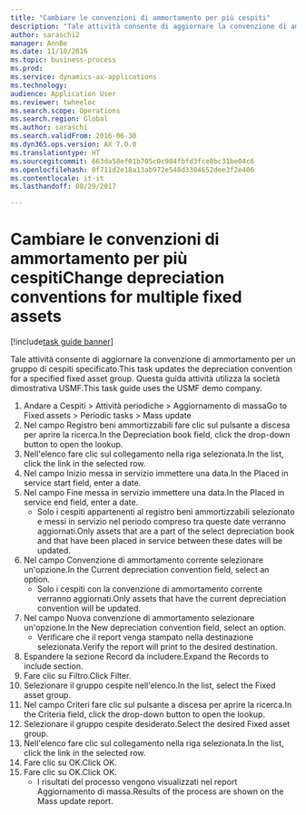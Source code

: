 ```yaml
--- 
title: "Cambiare le convenzioni di ammortamento per più cespiti"
description: "Tale attività consente di aggiornare la convenzione di ammortamento per un gruppo di cespiti specificato."
author: saraschi2
manager: AnnBe
ms.date: 11/10/2016
ms.topic: business-process
ms.prod: 
ms.service: dynamics-ax-applications
ms.technology: 
audience: Application User
ms.reviewer: twheeloc
ms.search.scope: Operations
ms.search.region: Global
ms.author: saraschi
ms.search.validFrom: 2016-06-30
ms.dyn365.ops.version: AX 7.0.0
ms.translationtype: HT
ms.sourcegitcommit: 663da58ef01b705c0c984fbfd3fce8bc31be04c6
ms.openlocfilehash: 0f711d2e18a13ab972e548d3304652dee3f2e406
ms.contentlocale: it-it
ms.lasthandoff: 08/29/2017

---
```

# <a name="change-depreciation-conventions-for-multiple-fixed-assets"></a><span data-ttu-id="b059c-103">Cambiare le convenzioni di ammortamento per più cespiti</span><span class="sxs-lookup"><span data-stu-id="b059c-103">Change depreciation conventions for multiple fixed assets</span></span>

[!include[task guide banner](../../includes/task-guide-banner.md)]

<span data-ttu-id="b059c-104">Tale attività consente di aggiornare la convenzione di ammortamento per un gruppo di cespiti specificato.</span><span class="sxs-lookup"><span data-stu-id="b059c-104">This task updates the depreciation convention for a specified fixed asset group.</span></span> <span data-ttu-id="b059c-105">Questa guida attività utilizza la società dimostrativa USMF.</span><span class="sxs-lookup"><span data-stu-id="b059c-105">This task guide uses the USMF demo company.</span></span>

1. <span data-ttu-id="b059c-106">Andare a Cespiti > Attività periodiche > Aggiornamento di massa</span><span class="sxs-lookup"><span data-stu-id="b059c-106">Go to Fixed assets > Periodic tasks > Mass update</span></span>
2. <span data-ttu-id="b059c-107">Nel campo Registro beni ammortizzabili fare clic sul pulsante a discesa per aprire la ricerca.</span><span class="sxs-lookup"><span data-stu-id="b059c-107">In the Depreciation book field, click the drop-down button to open the lookup.</span></span>
3. <span data-ttu-id="b059c-108">Nell'elenco fare clic sul collegamento nella riga selezionata.</span><span class="sxs-lookup"><span data-stu-id="b059c-108">In the list, click the link in the selected row.</span></span>
4. <span data-ttu-id="b059c-109">Nel campo Inizio messa in servizio immettere una data.</span><span class="sxs-lookup"><span data-stu-id="b059c-109">In the Placed in service start field, enter a date.</span></span>
5. <span data-ttu-id="b059c-110">Nel campo Fine messa in servizio immettere una data.</span><span class="sxs-lookup"><span data-stu-id="b059c-110">In the Placed in service end field, enter a date.</span></span>
    * <span data-ttu-id="b059c-111">Solo i cespiti appartenenti al registro beni ammortizzabili selezionato e messi in servizio nel periodo compreso tra queste date verranno aggiornati.</span><span class="sxs-lookup"><span data-stu-id="b059c-111">Only assets that are a part of the select depreciation book and that have been placed in service between these dates will be updated.</span></span>  
6. <span data-ttu-id="b059c-112">Nel campo Convenzione di ammortamento corrente selezionare un'opzione.</span><span class="sxs-lookup"><span data-stu-id="b059c-112">In the Current depreciation convention field, select an option.</span></span>
    * <span data-ttu-id="b059c-113">Solo i cespiti con la convenzione di ammortamento corrente verranno aggiornati.</span><span class="sxs-lookup"><span data-stu-id="b059c-113">Only assets that have the current depreciation convention will be updated.</span></span>  
7. <span data-ttu-id="b059c-114">Nel campo Nuova convenzione di ammortamento selezionare un'opzione.</span><span class="sxs-lookup"><span data-stu-id="b059c-114">In the New depreciation convention field, select an option.</span></span>
    * <span data-ttu-id="b059c-115">Verificare che il report venga stampato nella destinazione selezionata.</span><span class="sxs-lookup"><span data-stu-id="b059c-115">Verify the report will print to the desired destination.</span></span>  
8. <span data-ttu-id="b059c-116">Espandere la sezione Record da includere.</span><span class="sxs-lookup"><span data-stu-id="b059c-116">Expand the Records to include section.</span></span>
9. <span data-ttu-id="b059c-117">Fare clic su Filtro.</span><span class="sxs-lookup"><span data-stu-id="b059c-117">Click Filter.</span></span>
10. <span data-ttu-id="b059c-118">Selezionare il gruppo cespite nell'elenco.</span><span class="sxs-lookup"><span data-stu-id="b059c-118">In the list, select the Fixed asset group.</span></span>
11. <span data-ttu-id="b059c-119">Nel campo Criteri fare clic sul pulsante a discesa per aprire la ricerca.</span><span class="sxs-lookup"><span data-stu-id="b059c-119">In the Criteria field, click the drop-down button to open the lookup.</span></span>
12. <span data-ttu-id="b059c-120">Selezionare il gruppo cespite desiderato.</span><span class="sxs-lookup"><span data-stu-id="b059c-120">Select the desired Fixed asset group.</span></span>
13. <span data-ttu-id="b059c-121">Nell'elenco fare clic sul collegamento nella riga selezionata.</span><span class="sxs-lookup"><span data-stu-id="b059c-121">In the list, click the link in the selected row.</span></span>
14. <span data-ttu-id="b059c-122">Fare clic su OK.</span><span class="sxs-lookup"><span data-stu-id="b059c-122">Click OK.</span></span>
15. <span data-ttu-id="b059c-123">Fare clic su OK.</span><span class="sxs-lookup"><span data-stu-id="b059c-123">Click OK.</span></span>
    *  <span data-ttu-id="b059c-124">I risultati del processo vengono visualizzati nel report Aggiornamento di massa.</span><span class="sxs-lookup"><span data-stu-id="b059c-124">Results of the process are shown on the Mass update report.</span></span>     


